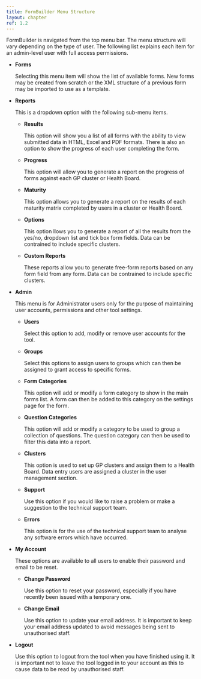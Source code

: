 ```yaml
---
title: FormBuilder Menu Structure
layout: chapter
ref: 1.2
---
```

FormBuilder is navigated from the top menu bar. The menu structure will vary depending on the type of user. The following list explains each item for an admin-level user with full access permissions.

- **Forms**

    Selecting this menu item will show the list of available forms.  New forms may be created from scratch or the XML structure of a previous form may be imported to use as a template.

- **Reports**

    This is a dropdown option with the following sub-menu items.

  - **Results**

     This option will show you a list of all forms with the ability to view submitted data in HTML, Excel and PDF formats. There is also an option to show the progress of each user completing the form.

  - **Progress**

      This option will allow you to generate a report on the progress of forms against each GP cluster or Health Board.

  - **Maturity**

    This option allows you to generate a report on the results of each maturity matrix completed by users in a cluster or Health Board.

  - **Options**

      This option llows you to generate a report of all the results from the yes/no, dropdown list and tick box form fields. Data can be contrained to include specific clusters.

  - **Custom Reports**

      These reports allow you to generate free-form reports based on any form field from any form. Data can be contrained to include specific clusters.

- **Admin**

    This menu is for Administrator users only for the purpose of maintaining user accounts, permissions and other tool settings.

  - **Users**

      Select this option to add, modify or remove user accounts for the tool.


  - **Groups**

      Select this options to assign users to groups which can then be assigned to grant access to specific forms.


  - **Form Categories**

      This option will add or modify a form category to show in the main forms list. A form can then be added to this category on the settings page for the form.


  - **Question Categories**

    This option will add or modify a category to be used to group a collection of questions. The question category can then be used to filter this data into a report.

  - **Clusters**

    This option is used to set up GP clusters and assign them to a Health Board. Data entry users are assigned a cluster in the user management section.


  - **Support**

      Use this option if you would like to raise a problem or make a suggestion to the technical support team.


  - **Errors**

      This option is for the use of the technical support team to analyse any software errors which have occurred.


- **My Account**

    These options are available to all users to enable their password and email to be reset.

  - **Change Password**

      Use this option to reset your password, especially if you have recently been issued with a temporary one.

  - **Change Email**

      Use this option to update your email address. It is important to keep your email address updated to avoid messages being sent to unauthorised staff.

- **Logout**

    Use this option to logout from the tool when you have finished using it.  It is important not to leave the tool logged in to your account as this to cause data to be read by unauthorised staff.
